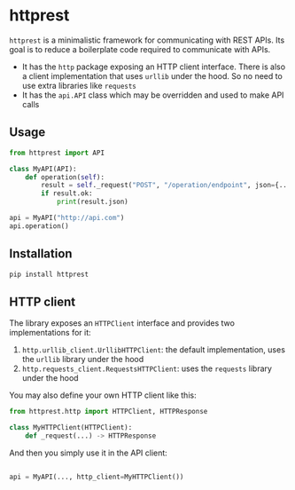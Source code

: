 # httprest
`httprest` is a minimalistic framework for communicating with REST APIs.
Its goal is to reduce a boilerplate code required to communicate with APIs.
  * It has the `http` package exposing an HTTP client interface. There is also a client implementation that uses `urllib` under the hood. So no need to use extra libraries like `requests`
  * It has the `api.API` class which may be overridden and used to make API calls

## Usage
```python
from httprest import API

class MyAPI(API):
    def operation(self):
        result = self._request("POST", "/operation/endpoint", json={...})
        if result.ok:
            print(result.json)

api = MyAPI("http://api.com")
api.operation()
```

## Installation
```bash
pip install httprest
```


## HTTP client
The library exposes an `HTTPClient` interface and provides two implementations for it:
  1. `http.urllib_client.UrllibHTTPClient`: the default implementation, uses the `urllib` library under the hood
  2. `http.requests_client.RequestsHTTPClient`: uses the `requests` library under the hood

You may also define your own HTTP client like this:
```python
from httprest.http import HTTPClient, HTTPResponse

class MyHTTPClient(HTTPClient):
    def _request(...) -> HTTPResponse
```

And then you simply use it in the API client:
```python

api = MyAPI(..., http_client=MyHTTPClient())
```
